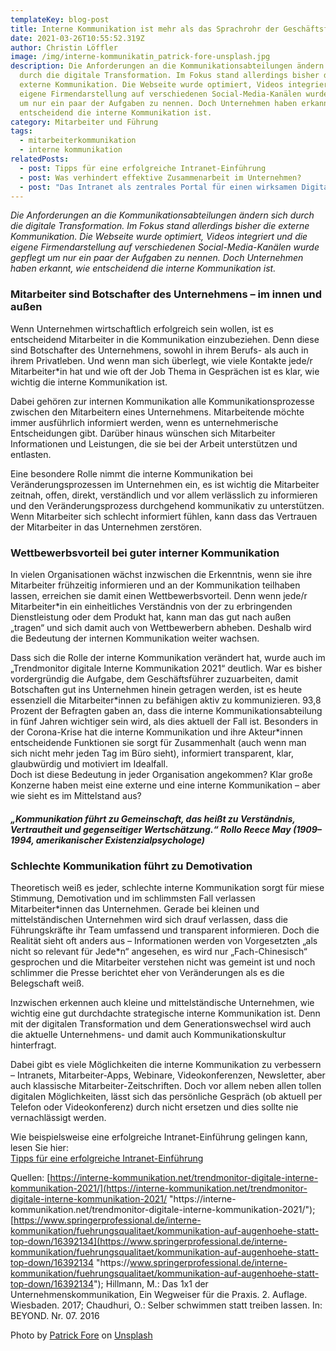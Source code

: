 ```yaml
---
templateKey: blog-post
title: Interne Kommunikation ist mehr als das Sprachrohr der Geschäftsführung
date: 2021-03-26T10:55:52.319Z
author: Christin Löffler
image: /img/interne-kommunikatin_patrick-fore-unsplash.jpg
description: Die Anforderungen an die Kommunikationsabteilungen ändern sich
  durch die digitale Transformation. Im Fokus stand allerdings bisher die
  externe Kommunikation. Die Webseite wurde optimiert, Videos integriert und die
  eigene Firmendarstellung auf verschiedenen Social-Media-Kanälen wurde gepflegt
  um nur ein paar der Aufgaben zu nennen. Doch Unternehmen haben erkannt, wie
  entscheidend die interne Kommunikation ist.
category: Mitarbeiter und Führung
tags:
  - mitarbeiterkommunikation
  - interne kommunikation
relatedPosts:
  - post: Tipps für eine erfolgreiche Intranet-Einführung
  - post: Was verhindert effektive Zusammenarbeit im Unternehmen?
  - post: "Das Intranet als zentrales Portal für einen wirksamen Digital Workplace "
---
```

*Die Anforderungen an die Kommunikationsabteilungen ändern sich durch die digitale Transformation. Im Fokus stand allerdings bisher die externe Kommunikation. Die Webseite wurde optimiert, Videos integriert und die eigene Firmendarstellung auf verschiedenen Social-Media-Kanälen wurde gepflegt um nur ein paar der Aufgaben zu nennen. Doch Unternehmen haben erkannt, wie entscheidend die interne Kommunikation ist.*

### Mitarbeiter sind Botschafter des Unternehmens – im innen und außen

Wenn Unternehmen wirtschaftlich erfolgreich sein wollen, ist es entscheidend Mitarbeiter in die Kommunikation einzubeziehen. Denn diese sind Botschafter des Unternehmens, sowohl in ihrem Berufs- als auch in ihrem Privatleben. Und wenn man sich überlegt, wie viele Kontakte jede/r Mitarbeiter*in hat und wie oft der Job Thema in Gesprächen ist es klar, wie wichtig die interne Kommunikation ist.

Dabei gehören zur internen Kommunikation alle Kommunikationsprozesse zwischen den Mitarbeitern eines Unternehmens. Mitarbeitende möchte immer ausführlich informiert werden, wenn es unternehmerische Entscheidungen gibt. Darüber hinaus wünschen sich Mitarbeiter Informationen und Leistungen, die sie bei der Arbeit unterstützen und entlasten.

Eine besondere Rolle nimmt die interne Kommunikation bei Veränderungsprozessen im Unternehmen ein, es ist wichtig die Mitarbeiter zeitnah, offen, direkt, verständlich und vor allem verlässlich zu informieren und den Veränderungsprozess durchgehend kommunikativ zu unterstützen. Wenn Mitarbeiter sich schlecht informiert fühlen, kann dass das Vertrauen der Mitarbeiter in das Unternehmen zerstören.

### Wettbewerbsvorteil bei guter interner Kommunikation

In vielen Organisationen wächst inzwischen die Erkenntnis, wenn sie ihre Mitarbeiter frühzeitig informieren und an der Kommunikation teilhaben lassen, erreichen sie damit einen Wettbewerbsvorteil. Denn wenn jede/r Mitarbeiter*in ein einheitliches Verständnis von der zu erbringenden Dienstleistung oder dem Produkt hat, kann man das gut nach außen „tragen“ und sich damit auch von Wettbewerbern abheben. Deshalb wird die Bedeutung der internen Kommunikation weiter wachsen.

Dass sich die Rolle der interne Kommunikation verändert hat, wurde auch im „Trendmonitor digitale Interne Kommunikation 2021“ deutlich. War es bisher vordergründig die Aufgabe, dem Geschäftsführer zuzuarbeiten, damit Botschaften gut ins Unternehmen hinein getragen werden, ist es heute essenziell die Mitarbeiter\*innen zu befähigen aktiv zu kommunizieren. 93,8 Prozent der Befragten gaben an, dass die interne Kommunikationsabteilung in fünf Jahren wichtiger sein wird, als dies aktuell der Fall ist. Besonders in der Corona-Krise hat die interne Kommunikation und ihre Akteur\*innen entscheidende Funktionen sie sorgt für Zusammenhalt (auch wenn man sich nicht mehr jeden Tag im Büro sieht), informiert transparent, klar, glaubwürdig und motiviert im Idealfall.\
Doch ist diese Bedeutung in jeder Organisation angekommen? Klar große Konzerne haben meist eine externe und eine interne Kommunikation – aber wie sieht es im Mittelstand aus?

##### *„Kommunikation führt zu Gemeinschaft, das heißt zu Verständnis, Vertrautheit und gegenseitiger Wertschätzung.“ Rollo Reece May (1909–1994, amerikanischer Existenzialpsychologe)*

### Schlechte Kommunikation führt zu Demotivation

Theoretisch weiß es jeder, schlechte interne Kommunikation sorgt für miese Stimmung, Demotivation und im schlimmsten Fall verlassen Mitarbeiter\*innen das Unternehmen. Gerade bei kleinen und mittelständischen Unternehmen wird sich drauf verlassen, dass die Führungskräfte ihr Team umfassend und transparent informieren. Doch die Realität sieht oft anders aus – Informationen werden von Vorgesetzten „als nicht so relevant für Jede\*n“ angesehen, es wird nur „Fach-Chinesisch“ gesprochen und die Mitarbeiter verstehen nicht was gemeint ist und noch schlimmer die Presse berichtet eher von Veränderungen als es die Belegschaft weiß.

Inzwischen erkennen auch kleine und mittelständische Unternehmen, wie wichtig eine gut durchdachte strategische interne Kommunikation ist. Denn mit der digitalen Transformation und dem Generationswechsel wird auch die aktuelle Unternehmens- und damit auch Kommunikationskultur hinterfragt.

Dabei gibt es viele Möglichkeiten die interne Kommunikation zu verbessern – Intranets, Mitarbeiter-Apps, Webinare, Videokonferenzen, Newsletter, aber auch klassische Mitarbeiter-Zeitschriften. Doch vor allem neben allen tollen digitalen Möglichkeiten, lässt sich das persönliche Gespräch (ob aktuell per Telefon oder Videokonferenz) durch nicht ersetzen und dies sollte nie vernachlässigt werden.

Wie beispielsweise eine erfolgreiche Intranet-Einführung gelingen kann, lesen Sie hier: \
[Tipps für eine erfolgreiche Intranet-Einführung](https://www.realexperts.de/blog/2019-03-28-tipps-fuer-eine-erfolgreiche-intranet-einfuehrung "https\://www.realexperts.de/blog/2019-03-28-tipps-fuer-eine-erfolgreiche-intranet-einfuehrung")

Quellen: [https://interne-kommunikation.net/trendmonitor-digitale-interne-kommunikation-2021/](https://interne-kommunikation.net/trendmonitor-digitale-interne-kommunikation-2021/ "https\://interne-kommunikation.net/trendmonitor-digitale-interne-kommunikation-2021/"); [https://www.springerprofessional.de/interne-kommunikation/fuehrungsqualitaet/kommunikation-auf-augenhoehe-statt-top-down/16392134](https://www.springerprofessional.de/interne-kommunikation/fuehrungsqualitaet/kommunikation-auf-augenhoehe-statt-top-down/16392134 "https\://www.springerprofessional.de/interne-kommunikation/fuehrungsqualitaet/kommunikation-auf-augenhoehe-statt-top-down/16392134"); Hillmann, M.: Das 1x1 der Unternehmenskommunikation, Ein Wegweiser für die Praxis. 2. Auflage. Wiesbaden. 2017; Chaudhuri, O.: Selber schwimmen statt treiben lassen. In: BEYOND. Nr. 07. 2016

Photo by [Patrick Fore](https://unsplash.com/@patrickian4?utm_source=unsplash&utm_medium=referral&utm_content=creditCopyText) on [Unsplash](https://unsplash.com/s/photos/megaphone?utm_source=unsplash&utm_medium=referral&utm_content=creditCopyText)